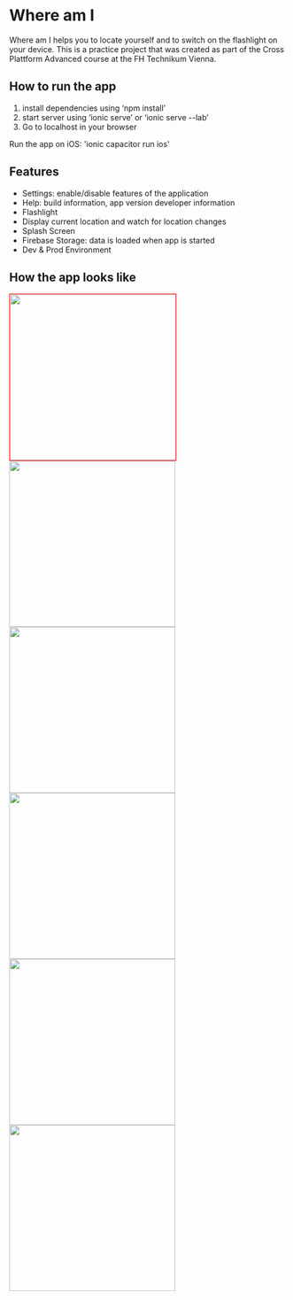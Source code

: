# Where am I

Where am I helps you to locate yourself and to switch on the flashlight on your device.
This is a practice project that was created as part of the Cross Plattform Advanced course at the FH Technikum Vienna.


## How to run the app
1. install dependencies using ‘npm install’
2. start server using ‘ionic serve’  or ‘ionic serve --lab’
3. Go to localhost in your browser

Run the app on iOS:
'ionic capacitor run ios'

## Features
- Settings: enable/disable features of the application
- Help: build information, app version developer information
- Flashlight 
- Display current location and watch for location changes
- Splash Screen
- Firebase Storage: data is loaded when app is started
- Dev & Prod Environment

## How the app looks like

<kbd>
<img src="https://user-images.githubusercontent.com/112976198/214297424-2551241a-45c9-4c37-be98-caebd0ef4243.PNG" width="300" style="border: 1px solid red">
<img src="https://user-images.githubusercontent.com/112976198/214297637-9cb405f8-6184-4892-a5ac-3043d5373786.PNG" width="300">
<img src="https://user-images.githubusercontent.com/112976198/214297596-f884811b-e91c-46c6-9e50-0d458d46020e.PNG" width="300">
<img src="https://user-images.githubusercontent.com/112976198/214297457-4edc3367-c811-4477-b283-c18ed77c99b3.PNG" width="300">
<img src="https://user-images.githubusercontent.com/112976198/214297479-fd596481-1596-4ea2-af26-7322e415915c.PNG" width="300">
<img src="https://user-images.githubusercontent.com/112976198/214297670-e8901209-60fb-4205-9de0-1a1283b5626c.PNG" width="300">


